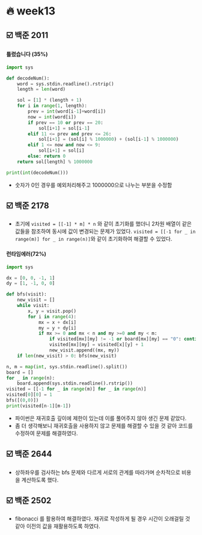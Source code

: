 # :fire: week13

## :ballot_box_with_check: 백준 2011

#### 틀렸습니다 (35%)

```python
import sys

def decodeNum():
    word = sys.stdin.readline().rstrip()
    length = len(word)

    sol = [1] * (length + 1)
    for i in range(1, length):
        prev = int(word[i-1]+word[i])
        now = int(word[i])
        if prev == 10 or prev == 20:
            sol[i+1] = sol[i-1]
        elif 11 <= prev and prev <= 26:
            sol[i+1] = (sol[i] % 1000000) + (sol[i-1] % 1000000)
        elif 1 <= now and now <= 9:
            sol[i+1] = sol[i]
        else: return 0
    return sol[length] % 1000000

print(int(decodeNum()))
```

- 숫자가 0인 경우를 예외처리해주고 1000000으로 나누는 부분을 수정함

## :ballot_box_with_check: 백준 2178

- 초기에 `visited = [[-1] * m] * n` 와 같이 초기화를 했더니 2차원 배열이 같은 값들을 참조하여 동시에 값이 변경되는 문제가 있었다. `visited = [[-1 for _ in range(m)] for _ in range(n)]`와 같이 초기화하여 해결할 수 있었다.

#### 런타임에러(72%)

```python
import sys

dx = [0, 0, -1, 1]
dy = [1, -1, 0, 0]

def bfs(visit):
    new_visit = []
    while visit:
        x, y = visit.pop()
        for i in range(4):
            mx = x + dx[i]
            my = y + dy[i]
            if mx >= 0 and mx < n and my >=0 and my < m:
                if visited[mx][my] != -1 or board[mx][my] == "0": continue
                visited[mx][my] = visited[x][y] + 1
                new_visit.append((mx, my))
    if len(new_visit) > 0: bfs(new_visit)

n, m = map(int, sys.stdin.readline().split())
board = []
for _ in range(n):
    board.append(sys.stdin.readline().rstrip())
visited = [[-1 for _ in range(m)] for _ in range(n)]
visited[0][0] = 1
bfs([(0,0)])
print(visited[n-1][m-1])
```

- 파이썬은 재귀호출 깊이에 제한이 있는데 이를 풀어주지 않아 생긴 문제 같았다.
- 좀 더 생각해보니 재귀호출을 사용하지 않고 문제를 해결할 수 있을 것 같아 코드를 수정하여 문제를 해결하였다.

## :ballot_box_with_check: 백준 2644

- 상하좌우를 검사하는 bfs 문제와 다르게 서로의 관계를 따라가며 순차적으로 비용을 계산하도록 했다.

## :ballot_box_with_check: 백준 2502

- fibonacci 를 활용하여 해결하였다. 재귀로 작성하게 될 경우 시간이 오래걸릴 것 같아 이전의 값을 재활용하도록 하였다.
